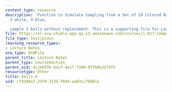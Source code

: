 ```yaml
---
content_type: resource
description: 'Function to Simulate Sampling from a Set of 20 Colored Balls. 8 red,
  3 white, 9 blue,

  sample 3 balls without replacement. This is a supporting file for Lecture #5.'
file: https://ol-ocw-studio-app-qa.s3.amazonaws.com/courses/1-017-computing-and-data-analysis-for-environmental-applications-fall-2003/cf9384a725f93134f04daa03cc7bb812_balls.m
file_type: text/plain
learning_resource_types:
- Lecture Notes
ocw_type: OCWFile
parent_title: Lecture Notes
parent_type: CourseSection
parent_uid: dc1d597b-6acf-4e17-f390-0ffb0e32fdf5
resourcetype: Other
title: balls.m
uid: cf9384a7-25f9-3134-f04d-aa03cc7bb812
---
```

